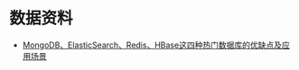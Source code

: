 # 数据资料
+ [MongoDB、ElasticSearch、Redis、HBase这四种热门数据库的优缺点及应用场景](https://www.jianshu.com/p/42c467886d3f)
